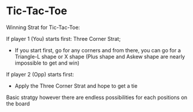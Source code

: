 # Tic-Tac-Toe

Winning Strat for Tic-Tac-Toe:

If player 1 (You) starts first:
Three Corner Strat;

- If you start first, go for any corners and from there, you can go for a Triangle-L shape or X shape (Plus shape and Askew shape are nearly impossible to get and win)

If player 2 (Opp) starts first:

- Apply the Three Corner Strat and hope to get a tie

Basic stratgy however there are endless possibilities for each positions on the board
